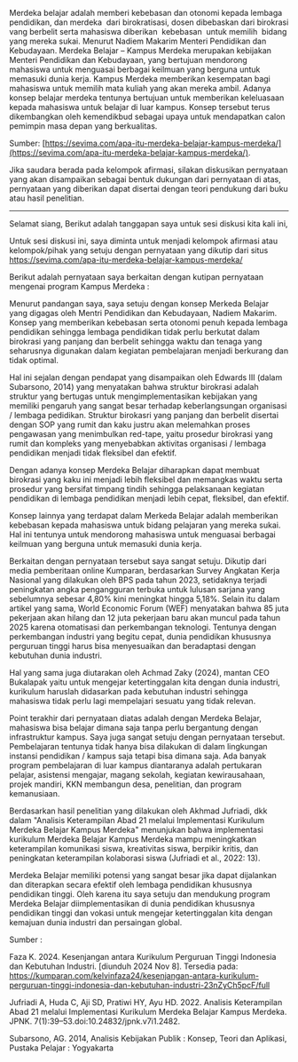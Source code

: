 
Merdeka belajar adalah memberi kebebasan dan otonomi kepada lembaga pendidikan, dan merdeka  dari birokratisasi, dosen dibebaskan dari birokrasi vang berbelit serta mahasiswa diberikan  kebebasan  untuk memilih  bidang yang mereka sukai. Menurut Nadiem Makarim Menteri Pendidikan dan Kebudayaan. Merdeka Belajar – Kampus Merdeka merupakan kebijakan Menteri Pendidikan dan Kebudayaan, yang bertujuan mendorong mahasiswa untuk menguasai berbagai keilmuan yang berguna untuk memasuki dunia kerja. Kampus Merdeka memberikan kesempatan bagi mahasiswa untuk memilih mata kuliah yang akan mereka ambil. Adanya konsep belajar merdeka tentunya bertujuan untuk memberikan keleluasaan kepada mahasiswa untuk belajar di luar kampus. Konsep tersebut terus dikembangkan oleh kemendikbud sebagai upaya untuk mendapatkan calon pemimpin masa depan yang berkualitas.

Sumber: [https://sevima.com/apa-itu-merdeka-belajar-kampus-merdeka/](https://sevima.com/apa-itu-merdeka-belajar-kampus-merdeka/).

Jika saudara berada pada kelompok afirmasi, silakan diskusikan pernyataan yang akan disampaikan sebagai bentuk dukungan dari pernyataan di atas, pernyataan yang diberikan dapat disertai dengan teori pendukung dari buku atau hasil penelitian.

---

Selamat siang,
Berikut adalah tanggapan saya untuk sesi diskusi kita kali ini,

Untuk sesi diskusi ini, saya diminta untuk menjadi kelompok afirmasi atau kelompok/pihak yang setuju dengan pernyataan yang dikutip dari situs https://sevima.com/apa-itu-merdeka-belajar-kampus-merdeka/

Berikut adalah pernyataan saya berkaitan dengan kutipan pernyataan mengenai program Kampus Merdeka :

Menurut pandangan saya, saya setuju dengan konsep Merkeda Belajar yang digagas oleh Mentri Pendidikan dan Kebudayaan, Nadiem Makarim. Konsep yang memberikan kebebasan serta otonomi penuh kepada lembaga pendidikan sehingga lembaga pendidikan tidak perlu berkutat dalam birokrasi yang panjang dan berbelit sehingga waktu dan tenaga yang seharusnya digunakan dalam kegiatan pembelajaran menjadi berkurang dan tidak optimal.

Hal ini sejalan dengan pendapat yang disampaikan oleh Edwards III (dalam Subarsono, 2014) yang menyatakan bahwa struktur birokrasi adalah struktur yang bertugas untuk mengimplementasikan kebijakan yang memiliki pengaruh yang sangat besar terhadap keberlangsungan organisasi / lembaga pedidikan. Struktur birokasri yang panjang dan berbelit disertai dengan SOP yang rumit dan kaku justru akan melemahkan proses pengawasan yang menimbulkan red-tape, yaitu prosedur birokrasi yang rumit dan kompleks yang menyebabkan aktivitas organisasi / lembaga pendidikan menjadi tidak fleksibel dan efektif.

Dengan adanya konsep Merdeka Belajar diharapkan dapat membuat birokrasi yang kaku ini menjadi lebih fleksibel dan memangkas waktu serta prosedur yang bersifat timpang tindih sehingga pelaksanaan kegiatan pendidikan di lembaga pendidikan menjadi lebih cepat, fleksibel, dan efektif.

Konsep lainnya yang terdapat dalam Merkeda Belajar adalah memberikan kebebasan kepada mahasiswa untuk bidang pelajaran yang mereka sukai. Hal ini tentunya untuk mendorong mahasiswa untuk menguasai berbagai keilmuan yang berguna untuk memasuki dunia kerja. 

Berkaitan dengan pernyataan tersebut saya sangat setuju. Dikutip dari media pemberitaan online Kumparan, berdasarkan Survey Angkatan Kerja Nasional yang dilakukan oleh BPS pada tahun 2023, setidaknya terjadi peningkatan angka pengangguran terbuka untuk lulusan sarjana yang sebelumnya sebesar 4,80% kini meningkat hingga 5,18%. Selain itu dalam artikel yang sama, World Economic Forum (WEF) menyatakan bahwa 85 juta pekerjaan akan hilang dan 12 juta pekerjaan baru akan muncul pada tahun 2025 karena otomatisasi dan perkembangan teknologi. Tentunya dengan perkembangan industri yang begitu cepat, dunia pendidikan khususnya perguruan tinggi harus bisa menyesuaikan dan beradaptasi dengan kebutuhan dunia industri.

Hal yang sama juga diutarakan oleh Achmad Zaky (2024), mantan CEO Bukalapak yaitu untuk mengejar ketertinggalan kita dengan dunia industri, kurikulum haruslah didasarkan pada kebutuhan industri sehingga mahasiswa tidak perlu lagi mempelajari sesuatu yang tidak relevan.

Point terakhir dari pernyataan diatas adalah dengan Merdeka Belajar, mahasiswa bisa belajar dimana saja tanpa perlu bergantung dengan infrastruktur kampus. Saya juga sangat setuju dengan pernyataan tersebut. Pembelajaran tentunya tidak hanya bisa dilakukan di dalam lingkungan instansi pendidikan / kampus saja tetapi bisa dimana saja. Ada banyak program pembelajaran di luar kampus diantaranya adalah pertukaran pelajar, asistensi
mengajar, magang sekolah, kegiatan kewirausahaan, projek mandiri, KKN membangun desa, penelitian, dan program kemanusiaan.

Berdasarkan hasil penelitian yang dilakukan oleh Akhmad Jufriadi, dkk dalam "Analisis Keterampilan Abad 21 melalui Implementasi Kurikulum Merdeka Belajar Kampus Merdeka" menunjukan bahwa implementasi kurikulum Merdeka Belajar Kampus Merdeka mampu meningkatkan keterampilan komunikasi siswa, kreativitas siswa, berpikir kritis, dan peningkatan keterampilan kolaborasi siswa (Jufriadi et al., 2022: 13).

Merdeka Belajar memiliki potensi yang sangat besar jika dapat dijalankan dan diterapkan secara efektif oleh lembaga pendidikan khususnya pendidikan tinggi. Oleh karena itu saya setuju dan  mendukung program Merdeka Belajar diimplementasikan di dunia pendidikan khususnya pendidikan tinggi dan vokasi untuk mengejar ketertinggalan kita dengan kemajuan dunia industri dan persaingan global.


Sumber :

Faza K. 2024. Kesenjangan antara Kurikulum Perguruan Tinggi Indonesia dan Kebutuhan Industri. [diunduh 2024 Nov 8]. Tersedia pada: https://kumparan.com/kelvinfaza24/kesenjangan-antara-kurikulum-perguruan-tinggi-indonesia-dan-kebutuhan-industri-23nZyCh5pcF/full

Jufriadi A, Huda C, Aji SD, Pratiwi HY, Ayu HD. 2022. Analisis Keterampilan Abad 21 melalui Implementasi Kurikulum Merdeka Belajar Kampus Merdeka. JPNK. 7(1):39–53.doi:10.24832/jpnk.v7i1.2482.

Subarsono, AG. 2014, Analisis Kebijakan Publik : Konsep, Teori dan Aplikasi, Pustaka Pelajar : Yogyakarta

